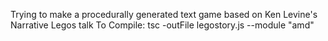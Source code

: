 Trying to make a procedurally generated text game based on Ken Levine's Narrative Legos talk
To Compile: tsc -outFile legostory.js --module "amd"
